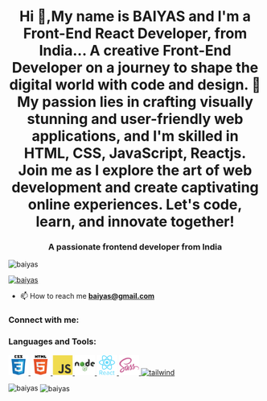 
<h1 align="center">Hi 👋,My name is BAIYAS and I'm a Front-End React Developer, from India...
  A creative Front-End Developer on a journey to shape the digital world with code and design. 
  🌟 My passion lies in crafting visually stunning and user-friendly web applications, and I'm skilled in HTML, CSS, JavaScript, Reactjs.
  Join me as I explore the art of web development and create captivating online experiences. Let's code, learn, and innovate together!</h1>
<h3 align="center">A passionate frontend developer from India</h3>

<p align="left"> <img src="https://komarev.com/ghpvc/?username=baiyas&label=Profile%20views&color=0e75b6&style=flat" alt="baiyas" /> </p>

<p align="left"> <a href="https://github.com/ryo-ma/github-profile-trophy"><img src="https://github-profile-trophy.vercel.app/?username=baiyas" alt="baiyas" /></a> </p>

- 📫 How to reach me **baiyas@gmail.com**

<h3 align="left">Connect with me:</h3>
<p align="left">
</p>

<h3 align="left">Languages and Tools:</h3>
<p align="left"> <a href="https://www.w3schools.com/css/" target="_blank" rel="noreferrer"> <img src="https://raw.githubusercontent.com/devicons/devicon/master/icons/css3/css3-original-wordmark.svg" alt="css3" width="40" height="40"/> </a> <a href="https://www.w3.org/html/" target="_blank" rel="noreferrer"> <img src="https://raw.githubusercontent.com/devicons/devicon/master/icons/html5/html5-original-wordmark.svg" alt="html5" width="40" height="40"/> </a> <a href="https://developer.mozilla.org/en-US/docs/Web/JavaScript" target="_blank" rel="noreferrer"> <img src="https://raw.githubusercontent.com/devicons/devicon/master/icons/javascript/javascript-original.svg" alt="javascript" width="40" height="40"/> </a> <a href="https://nodejs.org" target="_blank" rel="noreferrer"> <img src="https://raw.githubusercontent.com/devicons/devicon/master/icons/nodejs/nodejs-original-wordmark.svg" alt="nodejs" width="40" height="40"/> </a> <a href="https://reactjs.org/" target="_blank" rel="noreferrer"> <img src="https://raw.githubusercontent.com/devicons/devicon/master/icons/react/react-original-wordmark.svg" alt="react" width="40" height="40"/> </a> <a href="https://sass-lang.com" target="_blank" rel="noreferrer"> <img src="https://raw.githubusercontent.com/devicons/devicon/master/icons/sass/sass-original.svg" alt="sass" width="40" height="40"/> </a> <a href="https://tailwindcss.com/" target="_blank" rel="noreferrer"> <img src="https://www.vectorlogo.zone/logos/tailwindcss/tailwindcss-icon.svg" alt="tailwind" width="40" height="40"/> </a> </p>

<p><img align="left" src="https://github-readme-stats.vercel.app/api/top-langs?username=baiyas&show_icons=true&locale=en&layout=compact" alt="baiyas" /></p>

<p>&nbsp;<img align="center" src="https://github-readme-stats.vercel.app/api?username=baiyas&show_icons=true&locale=en" alt="baiyas" /></p>
